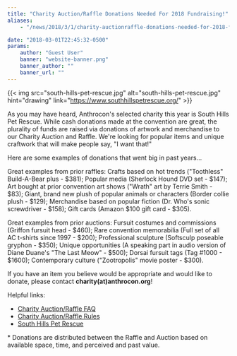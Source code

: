```yaml
---
title: "Charity Auction/Raffle Donations Needed For 2018 Fundraising!"
aliases:
    - "/news/2018/3/1/charity-auctionraffle-donations-needed-for-2018-fundraising"

date: "2018-03-01T22:45:32-0500"
params:
    author: "Guest User"
    banner: "website-banner.png"
    banner_author: ""
    banner_url: ""
---
```


{{< img src="south-hills-pet-rescue.jpg" alt="south-hills-pet-rescue.jpg" hint="drawing" link="https://www.southhillspetrescue.org/" >}}

As you may have heard, Anthrocon's selected charity this year is South Hills Pet Rescue. While cash donations made at the convention are great, the plurality of funds are raised via donations of artwork and merchandise to our Charity Auction and Raffle. We're looking for popular items and unique craftwork that will make people say, "I want that!"

Here are some examples of donations that went big in past years...

Great examples from prior raffles: Crafts based on hot trends ("Toothless" Build-A-Bear plus - $381); Popular media (Sherlock Hound DVD set - $147); Art bought at prior convention art shows ("Wrath" art by Terrie Smith - $83); Giant, brand new plush of popular animals or characters (Border collie plush - $129); Merchandise based on popular fiction (Dr. Who's sonic screwdriver - $158); Gift cards (Amazon $100 gift card - $305).

Great examples from prior auctions: Fursuit costumes and commissions (Griffon fursuit head - $460); Rare convention memorabilia (Full set of all AC t-shirts since 1997 - $200); Professional sculpture (Softsculp poseable gryphon - $350); Unique opportunities (A speaking part in audio version of Diane Duane's "The Last Meow" - $500); Dorsai fursuit tags (Tag #1000 - $1600); Contemporary culture ("Zootropolis" movie poster - $300).

If you have an item you believe would be appropriate and would like to donate, please contact **charity(at)anthrocon.org**!

Helpful links:

- [Charity Auction/Raffle FAQ](/charity)
- [Charity Auction/Raffle Rules](/charity-event-rules)
- [South Hills Pet Rescue](https://www.southhillspetrescue.org/)

\* Donations are distributed between the Raffle and Auction based on available space, time, and perceived and past value.
